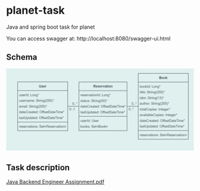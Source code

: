 # planet-task
Java and spring boot task for planet 

You can access swagger at: http://localhost:8080/swagger-ui.html

## Schema
![img.png](img.png)

## Task description
[Java Backend Engineer Assignment.pdf](https://github.com/user-attachments/files/18914037/Java.Backend.Engineer.Assignment.pdf)
